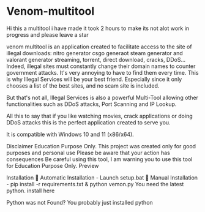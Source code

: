 # Venom-multitool
Hi this a multitool i have made it took 2 hours to make its not alot work in progress and please leave a star

venom multitool is an application created to facilitate access to the site of illegal downloads: nitro generator csgo generaot steam generator and valorant generator streaming, torrent, direct download, cracks, DDoS... Indeed, illegal sites must constantly change their domain names to counter government attacks. It's very annoying to have to find them every time. This is why Illegal Services will be your best friend. Especially since it only chooses a list of the best sites, and no scam site is included.

But that's not all, Illegal Services is also a powerful Multi-Tool allowing other functionalities such as DDoS attacks, Port Scanning and IP Lookup.

All this to say that if you like watching movies, crack applications or doing DDoS attacks this is the perfect application created to serve you.

It is compatible with Windows 10 and 11 (x86/x64).




Disclaimer 
Education Purpose Only.
This project was created only for good purposes and personal use
Please be aware that your action has consequences
Be careful using this tool, I am warning you to use this tool for Education Purpose Only.
Preview 


Installation 
 🔧 Automatic Installation -    Launch setup.bat
 🔧 Manual Installation    -    pip install -r requirements.txt & python vemon.py
You need the latest python. install here

Python was not Found? 
You probably just installed python
